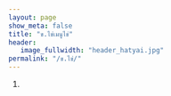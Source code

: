 ```yaml
---
layout: page
show_meta: false
title: "ข.ไข่เมนูไข่"
header:
   image_fullwidth: "header_hatyai.jpg"
permalink: "/ข.ไข่/"
---
```

1.
